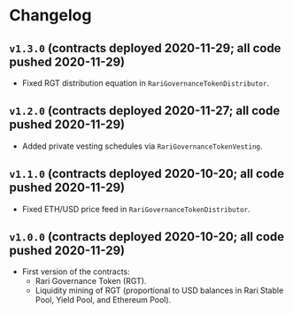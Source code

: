 # Changelog

## `v1.3.0` (contracts deployed 2020-11-29; all code pushed 2020-11-29)

* Fixed RGT distribution equation in `RariGovernanceTokenDistributor`.

## `v1.2.0` (contracts deployed 2020-11-27; all code pushed 2020-11-29)

* Added private vesting schedules via `RariGovernanceTokenVesting`.

## `v1.1.0` (contracts deployed 2020-10-20; all code pushed 2020-11-29)

* Fixed ETH/USD price feed in `RariGovernanceTokenDistributor`.

## `v1.0.0` (contracts deployed 2020-10-20; all code pushed 2020-11-29)

* First version of the contracts:
    * Rari Governance Token (RGT).
    * Liquidity mining of RGT (proportional to USD balances in Rari Stable Pool, Yield Pool, and Ethereum Pool).
